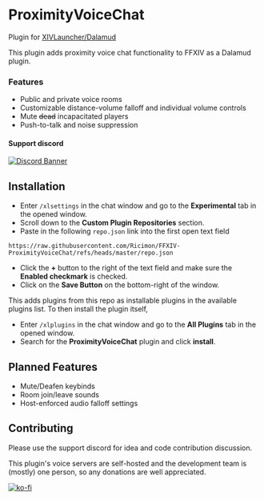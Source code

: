 # ProximityVoiceChat

Plugin for [XIVLauncher/Dalamud](https://goatcorp.github.io/)

This plugin adds proximity voice chat functionality to FFXIV as a Dalamud plugin.

### Features
- Public and private voice rooms
- Customizable distance-volume falloff and individual volume controls
- Mute ~~dead~~ incapacitated players
- Push-to-talk and noise suppression

#### Support discord

[![Discord Banner](https://discord.com/api/guilds/669688899248979968/widget.png?style=banner2)](https://discord.gg/rSucAJ6A7u)

## Installation
- Enter `/xlsettings` in the chat window and go to the **Experimental** tab in the opened window.
- Scroll down to the **Custom Plugin Repositories** section.
- Paste in the following `repo.json` link into the first open text field
```
https://raw.githubusercontent.com/Ricimon/FFXIV-ProximityVoiceChat/refs/heads/master/repo.json
```
- Click the **+** button to the right of the text field and make sure the **Enabled checkmark** is checked.
- Click on the **Save Button** on the bottom-right of the window.

This adds plugins from this repo as installable plugins in the available plugins list. To then install the plugin itself,

- Enter `/xlplugins` in the chat window and go to the **All Plugins** tab in the opened window.
- Search for the **ProximityVoiceChat** plugin and click **install**.

## Planned Features
- Mute/Deafen keybinds
- Room join/leave sounds
- Host-enforced audio falloff settings

## Contributing
Please use the support discord for idea and code contribution discussion.

This plugin's voice servers are self-hosted and the development team is (mostly) one person, so any donations are well appreciated.

[![ko-fi](https://www.ko-fi.com/img/githubbutton_sm.svg)](https://ko-fi.com/ricimon)
